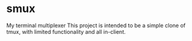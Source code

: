 # smux
My terminal multiplexer
This project is intended to be a simple clone of tmux, with limited functionality and all in-client.
